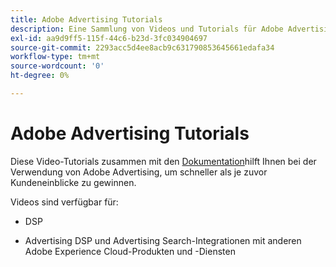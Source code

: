 ```yaml
---
title: Adobe Advertising Tutorials
description: Eine Sammlung von Videos und Tutorials für Adobe Advertising.
exl-id: aa9d9ff5-115f-44c6-b23d-3fc034904697
source-git-commit: 2293acc5d4ee8acb9c631790853645661edafa34
workflow-type: tm+mt
source-wordcount: '0'
ht-degree: 0%

---
```


# Adobe Advertising Tutorials

Diese Video-Tutorials zusammen mit den [Dokumentation](https://experienceleague.adobe.com/docs/advertising-cloud.html)hilft Ihnen bei der Verwendung von Adobe Advertising, um schneller als je zuvor Kundeneinblicke zu gewinnen.

Videos sind verfügbar für:

* DSP

* Advertising DSP und Advertising Search-Integrationen mit anderen Adobe Experience Cloud-Produkten und -Diensten

<!--
See other -learn tutorials landing pages to get ideas for additional content
-->
